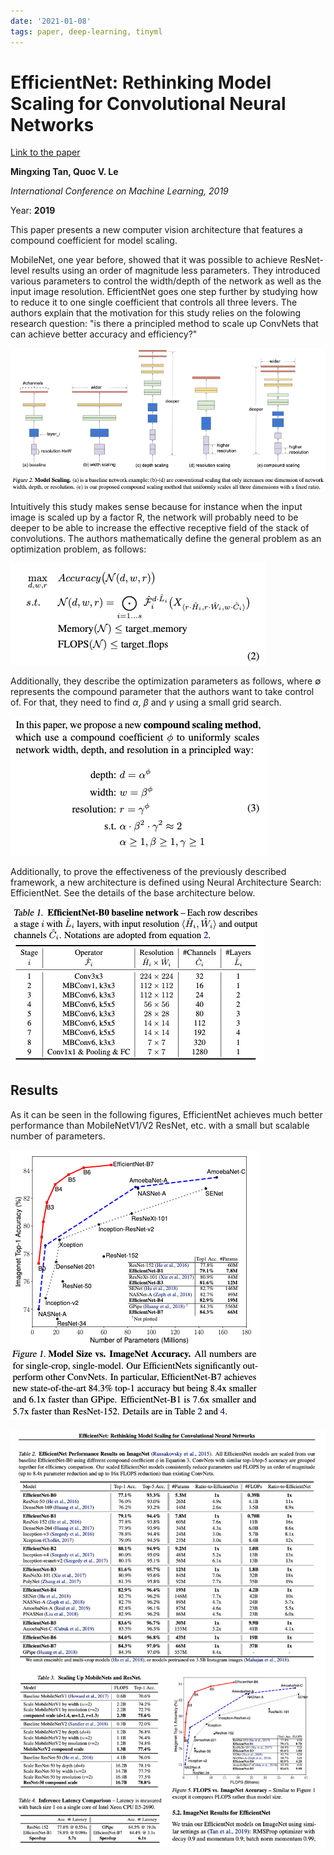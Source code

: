 ```yaml
---
date: '2021-01-08'
tags: paper, deep-learning, tinyml
---
```

# EfficientNet: Rethinking Model Scaling for Convolutional Neural Networks

[Link to the paper](https://arxiv.org/abs/1905.11946)

**Mingxing Tan, Quoc V. Le**

*International Conference on Machine Learning, 2019*

Year: **2019**


This paper presents a new computer vision architecture that features a compound coefficient for model scaling.

MobileNet, one year before, showed that it was possible to achieve ResNet-level results using an order of magnitude less parameters. They introduced various parameters to control the width/depth of the network as well as the input image resolution. EfficientNet goes one step further by studying how to reduce it to one single coefficient that controls all three levers. The authors explain that the motivation for this study relies on the folowing research question: "is there a principled method to scale up ConvNets that can achieve better accuracy and efficiency?"

![](assets/tan2019/compound_scaling.png)

Intuitively this study makes sense because for instance when the input image is scaled up by a factor R, the network will probably need to be deeper to be able to increase the effective receptive field of the stack of convolutions. The authors mathematically define the general problem as an optimization problem, as follows:

![](assets/tan2019/opt1.png)

Additionally, they describe the optimization parameters as follows, where $\emptyset$ represents the compound parameter that the authors want to take control of. For that, they need to find $\alpha$, $\beta$ and $\gamma$ using a small grid search.

![](assets/tan2019/opt2.png)


Additionally, to prove the effectiveness of the previously described framework, a new architecture is defined using Neural Architecture Search: EfficientNet. See the details of the base architecture below.

![](assets/tan2019/arch.png)


## Results
As it can be seen in the following figures, EfficientNet achieves much better performance than MobileNetV1/V2 ResNet, etc. with a small but scalable number of parameters.

![](assets/tan2019/results_vs_other_models.png)

![](assets/tan2019/resultspage.png)









